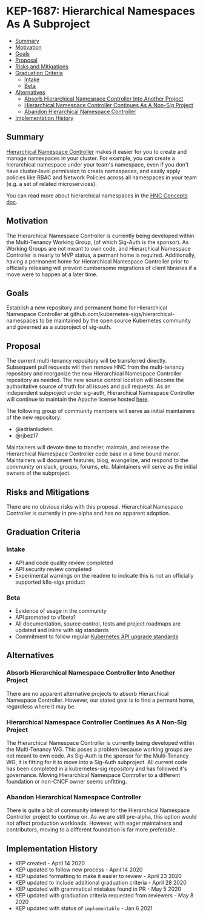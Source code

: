 <!--
**Note:** When your KEP is complete, all of these comment blocks should be removed.

To get started with this template:

- [ ] **Pick a hosting SIG.**
  Make sure that the problem space is something the SIG is interested in taking
  up.  KEPs should not be checked in without a sponsoring SIG.
- [ ] **Create an issue in kubernetes/enhancements**
  When filing an enhancement tracking issue, please ensure to complete all
  fields in that template.  One of the fields asks for a link to the KEP.  You
  can leave that blank until this KEP is filed, and then go back to the
  enhancement and add the link.
- [ ] **Make a copy of this template directory.**
  Copy this template into the owning SIG's directory and name it
  `NNNN-short-descriptive-title`, where `NNNN` is the issue number (with no
  leading-zero padding) assigned to your enhancement above.
- [ ] **Fill out as much of the kep.yaml file as you can.**
  At minimum, you should fill in the "title", "authors", "owning-sig",
  "status", and date-related fields.
- [ ] **Fill out this file as best you can.**
  At minimum, you should fill in the "Summary", and "Motivation" sections.
  These should be easy if you've preflighted the idea of the KEP with the
  appropriate SIG(s).
- [ ] **Create a PR for this KEP.**
  Assign it to people in the SIG that are sponsoring this process.
- [ ] **Merge early and iterate.**
  Avoid getting hung up on specific details and instead aim to get the goals of
  the KEP clarified and merged quickly.  The best way to do this is to just
  start with the high-level sections and fill out details incrementally in
  subsequent PRs.

Just because a KEP is merged does not mean it is complete or approved.  Any KEP
marked as a `provisional` is a working document and subject to change.  You can
denote sections that are under active debate as follows:

```
<<[UNRESOLVED optional short context or usernames ]>>
Stuff that is being argued.
<<[/UNRESOLVED]>>
```

When editing KEPS, aim for tightly-scoped, single-topic PRs to keep discussions
focused.  If you disagree with what is already in a document, open a new PR
with suggested changes.

One KEP corresponds to one "feature" or "enhancement", for its whole lifecycle.
You do not need a new KEP to move from beta to GA, for example.  If there are
new details that belong in the KEP, edit the KEP.  Once a feature has become
"implemented", major changes should get new KEPs.

The canonical place for the latest set of instructions (and the likely source
of this file) is [here](/keps/NNNN-kep-template/README.md).

**Note:** Any PRs to move a KEP to `implementable` or significant changes once
it is marked `implementable` must be approved by each of the KEP approvers.
If any of those approvers is no longer appropriate than changes to that list
should be approved by the remaining approvers and/or the owning SIG (or
SIG Architecture for cross cutting KEPs).
-->
# KEP-1687: Hierarchical Namespaces As A Subproject

<!--
This is the title of your KEP.  Keep it short, simple, and descriptive.  A good
title can help communicate what the KEP is and should be considered as part of
any review.
-->

<!--
A table of contents is helpful for quickly jumping to sections of a KEP and for
highlighting any additional information provided beyond the standard KEP
template.

Ensure the TOC is wrapped with
  <code>&lt;!-- toc --&rt;&lt;!-- /toc --&rt;</code>
tags, and then generate with `hack/update-toc.sh`.
-->

<!-- toc -->
- [Summary](#summary)
- [Motivation](#motivation)
- [Goals](#goals)
- [Proposal](#proposal)
- [Risks and Mitigations](#risks-and-mitigations)
- [Graduation Criteria](#graduation-criteria)
  - [Intake](#intake)
  - [Beta](#beta)
- [Alternatives](#alternatives)
  - [Absorb Hierarchical Namespace Controller Into Another Project](#absorb-hierarchical-namespace-controller-into-another-project)
  - [Hierarchical Namespace Controller Continues As A Non-Sig Project](#hierarchical-namespace-controller-continues-as-a-non-sig-project)
  - [Abandon Hierarchical Namespace Controller](#abandon-hierarchical-namespace-controller)
- [Implementation History](#implementation-history)
<!-- /toc -->


## Summary

[Hierarchical Namespace Controller](https://github.com/kubernetes-sigs/multi-tenancy/tree/master/incubator/hnc)
makes it easier for you to create and manage namespaces in your cluster.
For example, you can create a hierarchical namespace under your team's namespace,
even if you don't have cluster-level permission to create namespaces, and easily
apply policies like RBAC and Network Policies across all namespaces in your
team (e.g. a set of related microservices).

You can read more about hierarchical namespaces in the
[HNC Concepts doc](https://docs.google.com/document/d/1R4rwTweYBWYDTC9UC-qThaMkPk8gtflr_ycHOOqzBQE/edit).


## Motivation

The Hierarchical Namespace Controller is currently being developed within the
Multi-Tenancy Working Group, (of which Sig-Auth is the sponsor). As Working Groups
are not meant to own code, and Hierarchical Namespace Controller is nearly to
MVP status, a permant home is required. Additionally, having a permanent home
for Hierarchical Namespace Controller prior to officially releasing will prevent
cumbersome migrations of client libraries if a move were to happen at a later time.


## Goals

Establish a new repository and permanent home for Hierarchical Namespace
Controller at github.com/kubernetes-sigs/hierarchical-namespaces to be
maintained by the open source Kubernetes community and governed as a subproject
of sig-auth.


## Proposal

The current multi-tenancy repository will be transferred directly. Subsequent
pull requests will then remove HNC from the multi-tenancy repository and
reorganize the new Hierarchical Namespace Controller repository as needed.
The new source control location will become the authoritative source of truth
for all issues and pull requests. As an independent subproject under sig-auth,
Hierarchical Namespace Controller will continue to maintain the Apache license
hosted [here](https://github.com/kubernetes-sigs).

The following group of community members will serve as initial maintainers of
the new repository:

* @adrianludwin
* @rjbez17

Maintainers will devote time to transfer, maintain, and release the Hierarchical
Namespace Controller code base in a time bound manor. Maintainers will document
features, blog, evangelize, and respond to the community on slack, groups,
forums, etc. Maintainers will serve as the initial owners of the subproject.


## Risks and Mitigations

 There are no obvious risks with this proposal. Hierarchical Namespace
 Controller is currently in pre-alpha and has no apparent adoption.


## Graduation Criteria

### Intake

* API and code quality review completed
* API security review completed
* Experimental warnings on the readme to indicate this is not an officially supported k8s-sigs product

### Beta

* Evidence of usage in the community
* API promoted to v1beta1
* All documentation, source control, tests and project roadmaps are updated and
  inline with sig standards
* Commitment to follow regular [Kubernetes API upgrade standards](https://github.com/kubernetes/community/blob/master/contributors/devel/sig-architecture/api_changes.md)


## Alternatives

### Absorb Hierarchical Namespace Controller Into Another Project

There are no apparent alternative projects to absorb Hierarchical Namespace
Controller. However, our stated goal is to find a permant home, regardless
where it may be.

### Hierarchical Namespace Controller Continues As A Non-Sig Project

The Hierarchical Namespace Controller is currently being developed within the
Multi-Tenancy WG. This poses a problem because working groups are not meant to
own code. As Sig-Auth is the sponsor for the Multi-Tenancy WG, it is fitting for
it to move into a Sig-Auth subproject. All current code has been completed in a
kubernetes-sig repository and has followed it's governance. Moving Hierarchical
Namespace Controller to a different foundation or non-CNCF owner seems unfitting.

### Abandon Hierarchical Namespace Controller

There is quite a bit of community interest for the Hierarchical Namespace
Controller project to continue on. As we are still pre-alpha, this option would
not affect production workloads. However, with eager maintainers and
contributors, moving to a different foundation is far more preferable.

## Implementation History

- KEP created - April 14 2020
- KEP updated to follow new process - April 14 2020
- KEP updated formatting to make it easier to review - April 23 2020
- KEP updated to include additional graduation criteria - April 28 2020
- KEP updated with grammatical mistakes found in PR - May 5 2020
- KEP updated with graduation criteria requested from reviewers - May 8 2020
- KEP updated with status of `implementable` - Jan 6 2021
